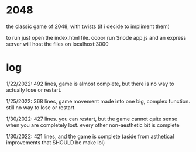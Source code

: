 # 2048
the classic game of 2048, with twists (if i decide to impliment them)

to run just open the index.html file.
oooor run $node app.js and an express server will host the files on localhost:3000 

# log 
1/22/2022: 492 lines, game is almost complete, but there is no way to actually lose or restart.

1/25/2022: 368 lines, game movement made into one big, complex function. still no way to lose or restart.

1/30/2022: 427 lines. you can restart, but the game cannot quite sense when you are completely lost. every other non-aesthetic bit is complete 

1/30/2022: 421 lines, and the game is complete (aside from asthetical improvements that SHOULD be make lol)